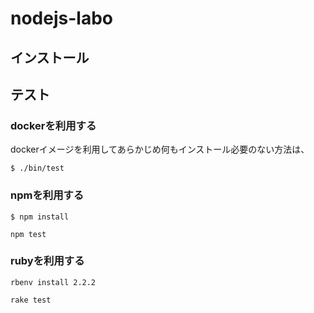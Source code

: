 nodejs-labo
===============

## インストール


## テスト


### dockerを利用する

dockerイメージを利用してあらかじめ何もインストール必要のない方法は、

~~~
$ ./bin/test
~~~

### npmを利用する

~~~
$ npm install 
~~~

~~~
npm test
~~~


### rubyを利用する

~~~
rbenv install 2.2.2
~~~

~~~
rake test
~~~


